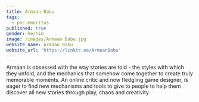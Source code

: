 ```yaml
---
title: Armaan Babu
tags:
  - poc-emeritus
published: true
gender: he/him
image: /images/Armaan Babu.jpg
website_name: Armaan Babu
website_url: 'https://linktr.ee/ArmaanBabu'
---
```


Armaan is obsessed with the way stories are told - the styles with which they unfold, and the mechanics that somehow come together to create truly memorable moments. An online critic and now fledgling game designer, is eager to find new mechanisms and tools to give to people to help them discover all new stories through play, chaos and creativity. 
